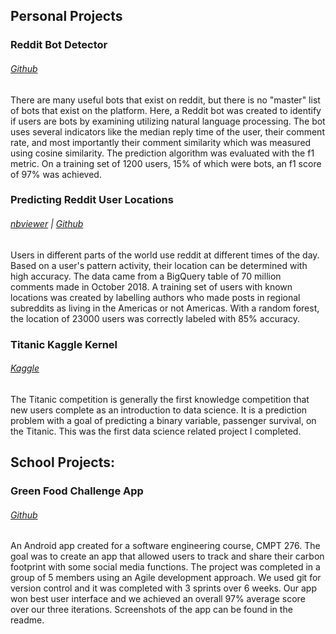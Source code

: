 ## **Personal Projects**
### Reddit Bot Detector
###### [Github](https://github.com/MatthewTourond/Reddit-Bot-Detector)

There are many useful bots that exist on reddit, but there is no "master" list of bots that exist on the platform. Here, a Reddit bot was created to identify if users are bots by examining utilizing natural language processing. The bot uses several indicators like the median reply time of the user, their comment rate, and most importantly their comment similarity which was measured using cosine similarity. The prediction algorithm was evaluated with the f1 metric. On a training set of 1200 users, 15% of which were bots, an f1 score of 97% was achieved.

### Predicting Reddit User Locations
###### [nbviewer](https://nbviewer.jupyter.org/github/MatthewTourond/Predicting-Reddit-User-Location/blob/master/PredictingRedditUserLocation.ipynb) | [Github](https://github.com/MatthewTourond/Predicting-Reddit-User-Location/blob/master/PredictingRedditUserLocation.ipynb)

Users in different parts of the world use reddit at different times of the day. Based on a user's pattern activity, their location can be determined with high accuracy. The data came from a BigQuery table of 70 million comments made in October 2018. A training set of users with known locations was created by labelling authors who made posts in regional subreddits as living in the Americas or not Americas. With a random forest, the location of 23000 users was correctly labeled with 85% accuracy. 

### Titanic Kaggle Kernel
###### [Kaggle](https://www.kaggle.com/mtourond/splitting-pclass-and-tuning-models) 

The Titanic competition is generally the first knowledge competition that new users complete as an introduction to data science. It is a prediction problem with a goal of predicting a binary variable, passenger survival, on the Titanic. This was the first data science related project I completed. 

## **School Projects:**

### Green Food Challenge App
###### [Github](https://github.com/MatthewTourond/GreenFoodChallenge/tree/master/greenfoodchallenge-master) 

An Android app created for a software engineering course, CMPT 276. The goal was to create an app that allowed users to track and share their carbon footprint with some social media functions. The project was completed in a group of 5 members using an Agile development approach. We used git for version control and it was completed with 3 sprints over 6 weeks. Our app won best user interface and we achieved an overall 97% average score over our three iterations. Screenshots of the app can be found in the readme.



